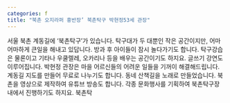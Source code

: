 ```yaml
---
categories: f
title: "북촌 오지라퍼 홍반장’ 북촌탁구 박현정53세 관장"
---
```

서울 북촌 계동길에 ‘북촌탁구’가 있습니다. 탁구대가 두 대뿐인 작은 공간이지만, 어마어마하게 큰일을 해내고 있답니다. 방과 후 아이들이 잠시 놀다가기도 합니다. 탁구강습은 물론이고 기타나 우쿨렐레, 오카리나 등을 배우는 공간이기도 하지요. 글쓰기 강연도 이루어집니다. 박현정 관장은 마을 어르신들의 어려운 일들을 기꺼이 해결해드립니다. 계동길 지도를 만들어 무료로 나누기도 합니다. 동네 산책길을 노래로 만들었습니다. 북촌을 영상으로 제작하여 유튜브 방송도 합니다. 각종 문화행사를 기획하여 북촌탁구장 내에서 진행하기도 하지요. 북촌탁